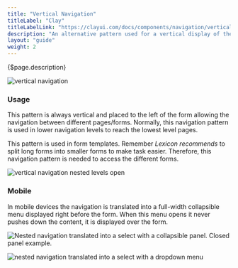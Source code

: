 ```yaml
---
title: "Vertical Navigation"
titleLabel: "Clay"
titleLabelLink: "https://clayui.com/docs/components/navigation/vertical-navigation.html"
description: "An alternative pattern used for a vertical display of the sections of a navigation list."
layout: "guide"
weight: 2
---
```


<div class="page-description">{$page.description}</div>

![vertical navigation](../../../images/NavigationVertical.jpg)

### Usage

This pattern is always vertical and placed to the left of the form allowing the navigation between different pages/forms. Normally, this navigation pattern is used in lower navigation levels to reach the lowest level pages.

This pattern is used in form templates. Remember *Lexicon recommends* to split long forms into smaller forms to make task easier. Therefore, this navigation pattern is needed to access the different forms.

![vertical navigation nested levels open](../../../images/NavigationVerticalOpen.jpg)


### Mobile

In mobile devices the navigation is translated into a full-width collapsible menu displayed right before the form. When this menu opens it never pushes down the content, it is displayed over the form.

![Nested navigation translated into a select with a collapsible panel. Closed panel example.](../../../images/NavigationVerticalMobileClosed.jpg)

![nested navigation translated into a select with a dropdown menu](../../../images/NavigationVerticalMobileOpen.jpg)
